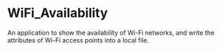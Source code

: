 # WiFi_Availability
An application to show the availability of Wi-Fi networks, and write the attributes of Wi-Fi access points into a local file.
